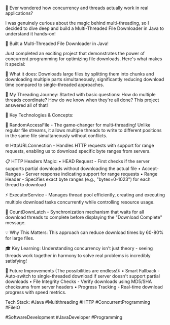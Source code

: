 🤔 Ever wondered how concurrency and threads actually work in real applications?

I was genuinely curious about the magic behind multi-threading, so I decided to dive deep and build a Multi-Threaded File Downloader in Java to understand it hands-on!

🚀 Built a Multi-Threaded File Downloader in Java!

Just completed an exciting project that demonstrates the power of concurrent programming for optimizing file downloads. Here's what makes it special:

🎯 What it does: Downloads large files by splitting them into chunks and downloading multiple parts simultaneously, significantly reducing download time compared to single-threaded approaches.

🧵 My Threading Journey: Started with basic questions: How do multiple threads coordinate? How do we know when they're all done? This project answered all of that!

🔧 Key Technologies & Concepts:

📁 RandomAccessFile - The game-changer for multi-threading! Unlike regular file streams, it allows multiple threads to write to different positions in the same file simultaneously without conflicts.

🌐 HttpURLConnection - Handles HTTP requests with support for range requests, enabling us to download specific byte ranges from servers.

📋 HTTP Headers Magic: • HEAD Request - First checks if the server supports partial downloads without downloading the actual file • Accept-Ranges - Server response indicating support for range requests
• Range Header - Specifies exact byte ranges (e.g., "bytes=0-1023") for each thread to download

⚡ ExecutorService - Manages thread pool efficiently, creating and executing multiple download tasks concurrently while controlling resource usage.

🎯 CountDownLatch - Synchronization mechanism that waits for all download threads to complete before displaying the "Download Complete" message.

💡 Why This Matters: This approach can reduce download times by 60-80% for large files.

🎓 Key Learning: Understanding concurrency isn't just theory - seeing threads work together in harmony to solve real problems is incredibly satisfying!

🚀 Future Improvements (The possibilities are endless!): • Smart Fallback - Auto-switch to single-threaded download if server doesn't support partial downloads • File Integrity Checks - Verify downloads using MD5/SHA checksums from server headers • Progress Tracking - Real-time download progress with speed metrics.

Tech Stack: #Java #Multithreading #HTTP #ConcurrentProgramming #FileIO

#SoftwareDevelopment #JavaDeveloper #Programming
